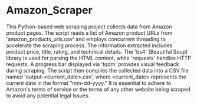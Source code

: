 # Amazon_Scraper
This Python-based web scraping project collects data from Amazon product pages. The script reads a list of Amazon product URLs from 'amazon_products_urls.csv' and employs concurrent threading to accelerate the scraping process. The information extracted includes product price, title, rating, and technical details. The 'bs4' (Beautiful Soup) library is used for parsing the HTML content, while 'requests' handles HTTP requests. A progress bar displayed via 'tqdm' provides visual feedback during scraping. The script then compiles the collected data into a CSV file named 'output-<current_date>.csv', where <current_date> represents the current date in the format "mm-dd-yyyy." It is essential to adhere to Amazon's terms of service or the terms of any other website being scraped to avoid any potential legal issues.
